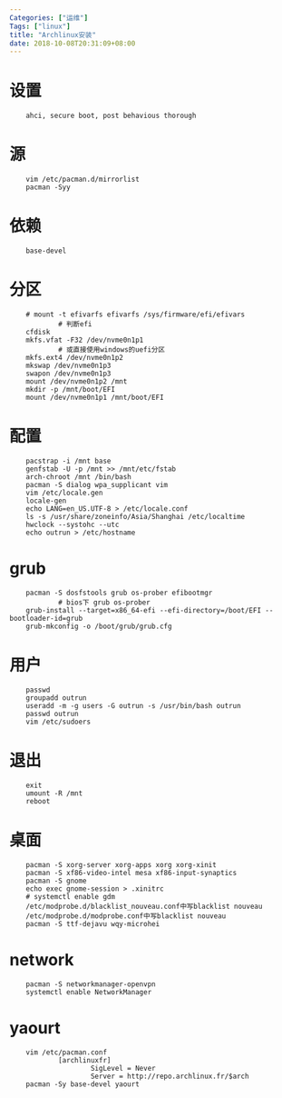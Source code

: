 ```yaml
---
Categories: ["运维"]
Tags: ["linux"]
title: "Archlinux安装"
date: 2018-10-08T20:31:09+08:00
---
```




# 设置

        ahci, secure boot, post behavious thorough

# 源

        vim /etc/pacman.d/mirrorlist
        pacman -Syy

# 依赖

        base-devel

# 分区

        # mount -t efivarfs efivarfs /sys/firmware/efi/efivars
                # 判断efi
        cfdisk
        mkfs.vfat -F32 /dev/nvme0n1p1
                # 或直接使用windows的uefi分区
        mkfs.ext4 /dev/nvme0n1p2
        mkswap /dev/nvme0n1p3
        swapon /dev/nvme0n1p3
        mount /dev/nvme0n1p2 /mnt
        mkdir -p /mnt/boot/EFI
        mount /dev/nvme0n1p1 /mnt/boot/EFI

# 配置

        pacstrap -i /mnt base
        genfstab -U -p /mnt >> /mnt/etc/fstab
        arch-chroot /mnt /bin/bash
        pacman -S dialog wpa_supplicant vim 
        vim /etc/locale.gen
        locale-gen
        echo LANG=en_US.UTF-8 > /etc/locale.conf
        ls -s /usr/share/zoneinfo/Asia/Shanghai /etc/localtime
        hwclock --systohc --utc
        echo outrun > /etc/hostname

# grub

        pacman -S dosfstools grub os-prober efibootmgr
                # bios下 grub os-prober 
        grub-install --target=x86_64-efi --efi-directory=/boot/EFI --bootloader-id=grub
        grub-mkconfig -o /boot/grub/grub.cfg

# 用户

        passwd
        groupadd outrun
        useradd -m -g users -G outrun -s /usr/bin/bash outrun
        passwd outrun
        vim /etc/sudoers

# 退出

        exit
        umount -R /mnt
        reboot

# 桌面

        pacman -S xorg-server xorg-apps xorg xorg-xinit
        pacman -S xf86-video-intel mesa xf86-input-synaptics
        pacman -S gnome
        echo exec gnome-session > .xinitrc
        # systemctl enable gdm
        /etc/modprobe.d/blacklist_nouveau.conf中写blacklist nouveau
        /etc/modprobe.d/modprobe.conf中写blacklist nouveau
        pacman -S ttf-dejavu wqy-microhei

# network

        pacman -S networkmanager-openvpn
        systemctl enable NetworkManager

# yaourt

        vim /etc/pacman.conf
                [archlinuxfr]
                        SigLevel = Never
                        Server = http://repo.archlinux.fr/$arch
        pacman -Sy base-devel yaourt